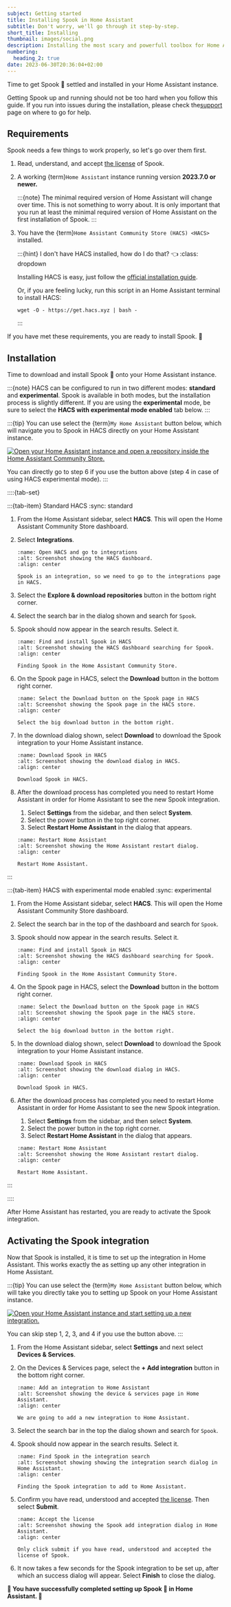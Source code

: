 ```yaml
---
subject: Getting started
title: Installing Spook in Home Assistant
subtitle: Don't worry, we'll go through it step-by-step.
short_title: Installing
thumbnail: images/social.png
description: Installing the most scary and powerfull toolbox for Home Assistant isn't that hard. This step-by-step installation guide will help you through it.
numbering:
  heading_2: true
date: 2023-06-30T20:36:04+02:00
---
```


Time to get Spook 👻 settled and installed in your Home Assistant instance.

Getting Spook up and running should not be too hard when you follow this guide. If you run into issues during the installation, please check the[support](support) page on where to go for help.

## Requirements

Spook needs a few things to work properly, so let's go over them first.

1. Read, understand, and accept [the license](license) of Spook.
2. A working {term}`Home Assistant` instance running version **2023.7.0 or newer.**

   :::{note}
   The minimal required version of Home Assistant will change over time. This is not something to worry about. It is only important that you run at least the minimal required version of Home Assistant on the first installation of Spook.
   :::

3. You have the {term}`Home Assistant Community Store (HACS) <HACS>` installed.

   :::{hint} I don't have HACS installed, how do I do that? 👈
   :class: dropdown

   Installing HACS is easy, just follow the [official installation guide](https://hacs.xyz/docs/installation/manual).

   Or, if you are feeling lucky, run this script in an Home Assistant terminal to install HACS:

   ```shell
   wget -O - https://get.hacs.xyz | bash -
   ```

   :::

If you have met these requirements, you are ready to install Spook. 🎉

## Installation

Time to download and install Spook 👻 onto your Home Assistant instance.

:::{note}
HACS can be configured to run in two different modes: **standard** and **experimental**. Spook is available in both modes, but the installation process is slightly different.
If you are using the **experimental** mode, be sure to select the **HACS with experimental mode enabled** tab below.
:::

:::{tip}
You can use select the {term}`My Home Assistant` button below, which will navigate you to Spook in HACS directly on your Home Assistant instance.

[![Open your Home Assistant instance and open a repository inside the Home Assistant Community Store.](https://my.home-assistant.io/badges/hacs_repository.svg)](https://my.home-assistant.io/redirect/hacs_repository/?owner=frenck&repository=spook&category=integration)

You can directly go to step 6 if you use the button above (step 4 in case of using HACS experimental mode).
:::

::::{tab-set}

:::{tab-item} Standard HACS
:sync: standard

1. From the Home Assistant sidebar, select **HACS**. This will open the Home Assistant Community Store dashboard.
2. Select **Integrations**.

   ```{figure} images/installation/hacs_integrations.png
   :name: Open HACS and go to integrations
   :alt: Screenshot showing the HACS dashboard.
   :align: center

   Spook is an integration, so we need to go to the integrations page in HACS.
   ```

3. Select the **Explore & download repositories** button in the bottom right corner.
4. Select the search bar in the dialog shown and search for `Spook`.
5. Spook should now appear in the search results. Select it.

   ```{figure} images/installation/hacs_find_spook.png
   :name: Find and install Spook in HACS
   :alt: Screenshot showing the HACS dashboard searching for Spook.
   :align: center

   Finding Spook in the Home Assistant Community Store.
   ```

6. On the Spook page in HACS, select the **Download** button in the bottom right corner.

   ```{figure} images/installation/hacs_download_fab.png
   :name: Select the Download button on the Spook page in HACS
   :alt: Screenshot showing the Spook page in the HACS store.
   :align: center

   Select the big download button in the bottom right.
   ```

7. In the download dialog shown, select **Download** to download the Spook integration to your Home Assistant instance.

   ```{figure} images/installation/hacs_download.png
   :name: Download Spook in HACS
   :alt: Screenshot showing the download dialog in HACS.
   :align: center

   Download Spook in HACS.
   ```

8. After the download process has completed you need to restart Home Assistant in order for Home Assistant to see the new Spook integration.

   1. Select **Settings** from the sidebar, and then select **System**.
   2. Select the power button in the top right corner.
   3. Select **Restart Home Assistant** in the dialog that appears.

   ```{figure} images/installation/restart_home_assistant.png
   :name: Restart Home Assistant
   :alt: Screenshot showing the Home Assistant restart dialog.
   :align: center

   Restart Home Assistant.
   ```

:::

:::{tab-item} HACS with experimental mode enabled
:sync: experimental

1. From the Home Assistant sidebar, select **HACS**. This will open the Home Assistant Community Store dashboard.
2. Select the search bar in the top of the dashboard and search for `Spook`.
3. Spook should now appear in the search results. Select it.

   ```{figure} images/installation/hacs_experimental_find_spook.png
   :name: Find and install Spook in HACS
   :alt: Screenshot showing the HACS dashboard searching for Spook.
   :align: center

   Finding Spook in the Home Assistant Community Store.
   ```

4. On the Spook page in HACS, select the **Download** button in the bottom right corner.

   ```{figure} images/installation/hacs_experimental_download_fab.png
   :name: Select the Download button on the Spook page in HACS
   :alt: Screenshot showing the Spook page in the HACS store.
   :align: center

   Select the big download button in the bottom right.
   ```

5. In the download dialog shown, select **Download** to download the Spook integration to your Home Assistant instance.

   ```{figure} images/installation/hacs_experimental_download.png
   :name: Download Spook in HACS
   :alt: Screenshot showing the download dialog in HACS.
   :align: center

   Download Spook in HACS.
   ```

6. After the download process has completed you need to restart Home Assistant in order for Home Assistant to see the new Spook integration.

   1. Select **Settings** from the sidebar, and then select **System**.
   2. Select the power button in the top right corner.
   3. Select **Restart Home Assistant** in the dialog that appears.

   ```{figure} images/installation/experimental_restart_home_assistant.png
   :name: Restart Home Assistant
   :alt: Screenshot showing the Home Assistant restart dialog.
   :align: center

   Restart Home Assistant.
   ```

:::

::::

After Home Assistant has restarted, you are ready to activate the Spook integration.

## Activating the Spook integration

Now that Spook is installed, it is time to set up the integration in Home Assistant. This works exactly the as setting up any other integration in Home Assistant.

:::{tip}
You can use select the {term}`My Home Assistant` button below, which will take you directly take you to setting up Spook on your Home Assistant instance.

[![Open your Home Assistant instance and start setting up a new integration.](https://my.home-assistant.io/badges/config_flow_start.svg)](https://my.home-assistant.io/redirect/config_flow_start/?domain=spook)

You can skip step 1, 2, 3, and 4 if you use the button above.
:::

1. From the Home Assistant sidebar, select **Settings** and next select **Devices & Services**.
2. On the Devices & Services page, select the **+ Add integration** button in the bottom right corner.

   ```{figure} images/installation/add_integration.png
   :name: Add an integration to Home Assistant
   :alt: Screenshot showing the device & services page in Home Assistant.
   :align: center

   We are going to add a new integration to Home Assistant.
   ```

3. Select the search bar in the top the dialog shown and search for `Spook`.
4. Spook should now appear in the search results. Select it.

   ```{figure} images/installation/find_spook.png
   :name: Find Spook in the integration search
   :alt: Screenshot showing showing the integration search dialog in Home Assistant.
   :align: center

   Finding the Spook integration to add to Home Assistant.
   ```

5. Confirm you have read, understood and accepted [the license](license). Then select **Submit**.

   ```{figure} images/installation/accept_license.png
   :name: Accept the license
   :alt: Screenshot showing the Spook add integration dialog in Home Assistant.
   :align: center

   Only click submit if you have read, understood and accepted the license of Spook.
   ```

6. It now takes a few seconds for the Spook integration to be set up, after which an success dialog will appear. Select **Finish** to close the dialog.

**🎉 You have successfully completed setting up Spook 👻 in Home Assistant. 🎉**
